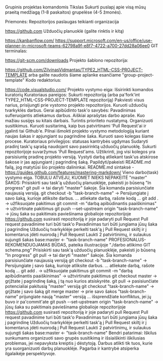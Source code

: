 Grupinis projektas komandomis
Tikslas
Sukurti puslapį apie visą mūsų praeitą medžiagą (1-8 paskaitos) grupelėse (4-5 žmonės).

Priemonės:
Repozitorijos paslaugas teikianti organizacija

https://github.com
Užduočių planuoklė (galite rinktis ir kitą)

https://kanbanflow.com/
https://support.microsoft.com/en-us/office/use-planner-in-microsoft-teams-62798a9f-e8f7-4722-a700-27dd28a06ee0
GIT terminalas:

https://git-scm.com/downloads
Projekto šablono repozitorija:

https://github.com/ZilvinasVidmantas/TYPE2_HTML-CSS-PROJECT-TEMPLATE
arba galite naudotis šiame aplanke esančiame "group-project-template"
Kodo redaktorius:

https://code.visualstudio.com/
Projekto vystymo eiga:
Išsirinkti komandos kuratorių
Kuratoriaus pareigos:
Sukurti repozitoriją (arba pa'fork'int TYPE2_HTML-CSS-PROJECT-TEMPLATE repozitoriją)
Pakviesti visus narius, prisijungti prie vystomo projekto repozitorijos.
Kuruoti užduočių tvarkyklės darbus. Gerai apibūdinto task'o savybės:
Pavadinimas sufleruojantis atliekamus darbus.
Aiškiai aprašytas darbo apraše.
Kuo mažiau susijęs su kitais darbais.
Turintis prioriteto nustatymą.
Organizuoti susitikimus.
Kuruoti susitarimą, kaip bus patvirtinami 'Pull Request'ai ir įgalinti tai Github'e.
Pilnai išmokti projekto vystymo metodologiją kuriant naujas šakas ir apjungiant su pagrindine šaka. Kuruoti savo kolegas šiame procese.
Kuratoriaus privilegijos:
statusas
kantrybės ugdymas
Sudaryti pradinį task'ų sąrašą naudojant savo pasirinktą užduočių planuoklę.
Sukurti repozitorijoje suvaržymus 'Pull Request'ams.
Užtikrinti, jog visi kolegos yra parsisiuntę pradinę projekto versiją.
Vystyti darbą atliekant task'us atskirose šakose ir jas apjungiant į pagrindinę šaką.
Papildyti/pakeisti README.md failą, jog matytūsi šio projekto dalininkai.
README.md sintaksė - https://guides.github.com/features/mastering-markdown/
Vieno darbo(task) vystymo eiga.
TOBULU ATVEJU, KUOMET NIEKS NEPAKEITĖ "master" ŠAKOS:
Prisiskirti sau task'ą užduočių planuoklėje, pakeisti jo būseną "In progress"
git pull → tai daryti "master" šakoje. Šia komanda parsisiunčiate naujausią versiją.
git checkout -b "task-branch-name" → Persijungiate į savo šaką, kurioje atliksite darbus.
... atliekate darbą, rašote kodą ...
git add . → užfiksuojate pakitimus
git commit -m "darbą apibūdinantis paaiškinimas" → užtvirtinate pakitimus
git push --set-upstream origin "task-branch-name" → jūsų šaka su pakitimais paviešinama globalioje repozitorijoje
https://github.com susirasti repozitoriją ir joje padaryti pull Request
Pull request pavadinime turi būti task'o Pavadinimas
turi būti jungiama jūsų šaka į pagrindinę
Užduočių tvarkyklėje perkelti task'ą į Pull Request skiltį ir į komentarus įdėti nuorodą į Pull Request
Laukti 2 patvirtinimų, ir sulaukus sujungti šakas base:master ← "task-branch-name"
PROFESIONALUS-REKOMENDUOJAMAS BŪDAS, pateika iliustracijoje "./darbo atlikimo GIT schema.png"
Prisiskirti sau task'ą užduočių planuoklėje, pakeisti jo būseną "In progress"
git pull → tai daryti "master" šakoje. Šia komanda parsisiunčiate naujausią versiją
git checkout -b "task-branch-name" → Persijungiate į savo šaką, kurioje atliksite darbus.
... atliekate darbą, rašote kodą ...
git add . → užfiksuojate pakitimus
git commit -m "darbą apibūdinantis paaiškinimas" → užtvirtinate pakitimus
git checkout master → grįžtate į pagrindinę šaką, į tą nuo kurios atsiskyrėte.
git pull → pasisiunčiate potencialiai pakitusią "master" versiją
git checkout "task-branch-name" → grįžtate į savo šaką
git merge master → prie savo šakos "task-branch-name" prijungiate naują "master" versiją
... išsprendžiate konfliktus, jei jų buvo ir pa'commit'ate
git push --set-upstream origin "task-branch-name" → jūsų šaka su pakitimais paviešinama globalioje repozitorijoje
https://github.com susirasti repozitoriją ir joje padaryti pull Request
Pull request pavadinime turi būti task'o Pavadinimas
turi būti jungiama jūsų šaka į pagrindinę
Užduočių tvarkyklėje perkelti task'ą į Pull Request skiltį ir į komentarus įdėti nuorodą į Pull Request
Laukti 2 patvirtinimų, ir sulaukus sujungti šakas base:master ← "task-branch-name"
Bendri patarimai:
Iškilus sunkumams organizuoti savo grupės susitikimą ir išsiaiškinti iškilusias problemas, jei nepavyksta kreiptis į dėstytoją.
Darbus atlikti tik tuos, kurie yra suorganizuoti darbų planuoklėje.
Pagarba ir kantrybė atsiperka ilgalaikėje perspektyvoje.
